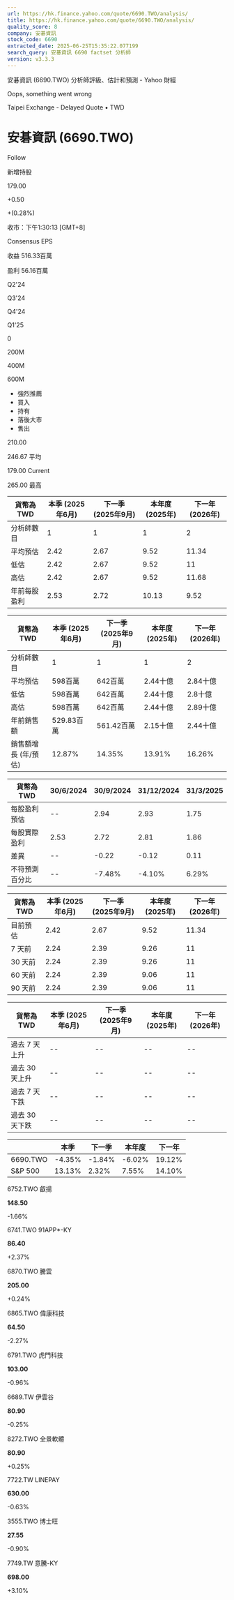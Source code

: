 ```yaml
---
url: https://hk.finance.yahoo.com/quote/6690.TWO/analysis/
title: https://hk.finance.yahoo.com/quote/6690.TWO/analysis/
quality_score: 8
company: 安碁資訊
stock_code: 6690
extracted_date: 2025-06-25T15:35:22.077199
search_query: 安碁資訊 6690 factset 分析師
version: v3.3.3
---
```


安碁資訊 (6690.TWO) 分析師評級、估計和預測 - Yahoo 財經


Oops, something went wrong

 

Taipei Exchange - Delayed Quote • TWD 

# 安碁資訊 (6690.TWO)

Follow

 

新增持股

179.00

+0.50

+(0.28%)

收市：下午1:30:13 [GMT+8]

Consensus EPS

收益 516.33百萬

盈利 56.16百萬

Q2'24

Q3'24

Q4'24

Q1'25

0

200M

400M

600M

* 強烈推薦
* 買入
* 持有
* 落後大市
* 售出

210.00

246.67 平均

179.00 Current

265.00 最高

| 貨幣為TWD | 本季 (2025年6月) | 下一季 (2025年9月) | 本年度 (2025年) | 下一年 (2026年) |
| --- | --- | --- | --- | --- |
| 分析師數目 | 1 | 1 | 1 | 2 |
| 平均預估 | 2.42 | 2.67 | 9.52 | 11.34 |
| 低估 | 2.42 | 2.67 | 9.52 | 11 |
| 高估 | 2.42 | 2.67 | 9.52 | 11.68 |
| 年前每股盈利 | 2.53 | 2.72 | 10.13 | 9.52 |

| 貨幣為TWD | 本季 (2025年6月) | 下一季 (2025年9月) | 本年度 (2025年) | 下一年 (2026年) |
| --- | --- | --- | --- | --- |
| 分析師數目 | 1 | 1 | 1 | 2 |
| 平均預估 | 598百萬 | 642百萬 | 2.44十億 | 2.84十億 |
| 低估 | 598百萬 | 642百萬 | 2.44十億 | 2.8十億 |
| 高估 | 598百萬 | 642百萬 | 2.44十億 | 2.89十億 |
| 年前銷售額 | 529.83百萬 | 561.42百萬 | 2.15十億 | 2.44十億 |
| 銷售額增長 (年/預估) | 12.87% | 14.35% | 13.91% | 16.26% |

| 貨幣為TWD | 30/6/2024 | 30/9/2024 | 31/12/2024 | 31/3/2025 |
| --- | --- | --- | --- | --- |
| 每股盈利預估 | -- | 2.94 | 2.93 | 1.75 |
| 每股實際盈利 | 2.53 | 2.72 | 2.81 | 1.86 |
| 差異 | -- | -0.22 | -0.12 | 0.11 |
| 不符預測百分比 | -- | -7.48% | -4.10% | 6.29% |

| 貨幣為TWD | 本季 (2025年6月) | 下一季 (2025年9月) | 本年度 (2025年) | 下一年 (2026年) |
| --- | --- | --- | --- | --- |
| 目前預估 | 2.42 | 2.67 | 9.52 | 11.34 |
| 7 天前 | 2.24 | 2.39 | 9.26 | 11 |
| 30 天前 | 2.24 | 2.39 | 9.26 | 11 |
| 60 天前 | 2.24 | 2.39 | 9.06 | 11 |
| 90 天前 | 2.24 | 2.39 | 9.06 | 11 |

| 貨幣為TWD | 本季 (2025年6月) | 下一季 (2025年9月) | 本年度 (2025年) | 下一年 (2026年) |
| --- | --- | --- | --- | --- |
| 過去 7 天上升 | -- | -- | -- | -- |
| 過去 30 天上升 | -- | -- | -- | -- |
| 過去 7 天下跌 | -- | -- | -- | -- |
| 過去 30 天下跌 | -- | -- | -- | -- |

|  | 本季 | 下一季 | 本年度 | 下一年 |
| --- | --- | --- | --- | --- |
| 6690.TWO | -4.35% | -1.84% | -6.02% | 19.12% |
| S&P 500 | 13.13% | 2.32% | 7.55% | 14.10% |

6752.TWO  叡揚

**148.50**

-1.66%

6741.TWO  91APP\*-KY

**86.40**

+2.37%

6870.TWO  騰雲

**205.00**

+0.24%

6865.TWO  偉康科技

**64.50**

-2.27%

6791.TWO  虎門科技

**103.00**

-0.96%

6689.TW  伊雲谷

**80.90**

-0.25%

8272.TWO  全景軟體

**80.90**

+0.25%

7722.TW  LINEPAY

**630.00**

-0.63%

3555.TWO  博士旺

**27.55**

-0.90%

7749.TW  意騰-KY

**698.00**

+3.10%